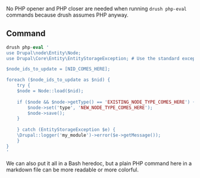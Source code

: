 No PHP opener and PHP closer are needed when running `drush php-eval` commands because drush assumes PHP anyway.

## Command

```php
drush php-eval '
use Drupal\node\Entity\Node;
use Drupal\Core\Entity\EntityStorageException; # Use the standard exception handler;

$node_ids_to_update = [NID_COMES_HERE];

foreach ($node_ids_to_update as $nid) {
    try {
    $node = Node::load($nid);
    
    if ($node && $node->getType() == 'EXISTING_NODE_TYPE_COMES_HERE') {
        $node->set('type', 'NEW_NODE_TYPE_COMES_HERE');
        $node->save();
    }
    
    } catch (EntityStorageException $e) {
    \Drupal::logger('my_module')->error($e->getMessage());
    }
}
'
```

We can also put it all in a Bash heredoc, but a plain PHP command here in a markdown file can be more readable or more colorful.
